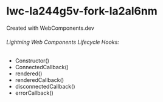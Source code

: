 # lwc-la244g5v-fork-la2al6nm
Created with WebComponents.dev
<h6>Lightning Web Components Lifecycle Hooks:</h6>
<ul>
  <li>Constructor()</li></li>
  <li>ConnectedCallback()</li></li>
  <li>rendered()</li>
  <li>renderedCallback()</li>
  <li>disconnectedCallback()</li>
  <li>errorCallback()</li>
</ul>
